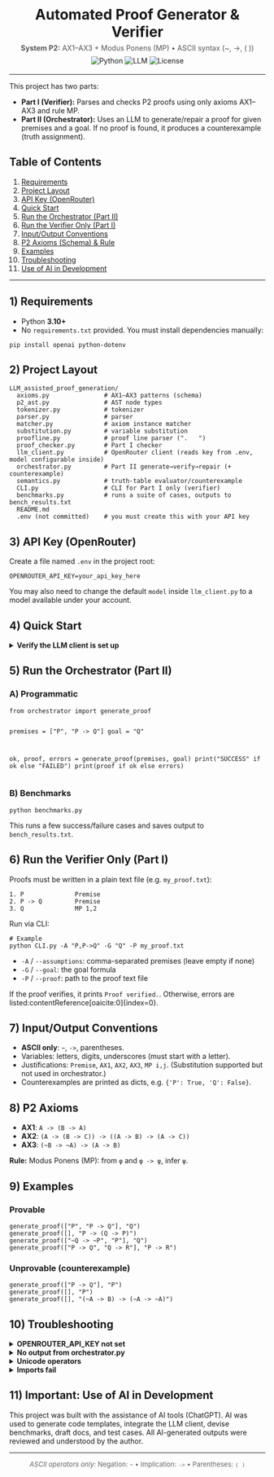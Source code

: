 <!-- Automated Proof Generator & Verifier (P2 Axioms + MP) -->
<div align="center" style="margin-bottom:18px;">
  <h1 style="margin:0;">Automated Proof Generator & Verifier</h1>
  <p style="margin:6px 0 0 0; font-size:14px; color:#555;">
    <strong>System P2:</strong> AX1–AX3 + Modus Ponens (MP) • ASCII syntax (~, ->, ( ))
  </p>
  <p style="margin:8px 0 0 0;">
    <img alt="Python" src="https://img.shields.io/badge/Python-3.10%2B-informational">
    <img alt="LLM" src="https://img.shields.io/badge/LLM-OpenRouter-blueviolet">
    <img alt="License" src="https://img.shields.io/badge/Logic-P2%20style-lightgrey">
  </p>
</div>

<hr/>

<p>
  This project has two parts:
</p>
<ul>
  <li><strong>Part I (Verifier):</strong> Parses and checks P2 proofs using only axioms AX1–AX3 and rule MP.</li>
  <li><strong>Part II (Orchestrator):</strong> Uses an LLM to generate/repair a proof for given premises and a goal. If no proof is found, it produces a counterexample (truth assignment).</li>
</ul>

<h2 id="toc">Table of Contents</h2>
<ol>
  <li><a href="#requirements">Requirements</a></li>
  <li><a href="#layout">Project Layout</a></li>
  <li><a href="#apikey">API Key (OpenRouter)</a></li>
  <li><a href="#quickstart">Quick Start</a></li>
  <li><a href="#orchestrator">Run the Orchestrator (Part II)</a></li>
  <li><a href="#verifier">Run the Verifier Only (Part I)</a></li>
  <li><a href="#io">Input/Output Conventions</a></li>
  <li><a href="#axioms">P2 Axioms (Schema) & Rule</a></li>
  <li><a href="#examples">Examples</a></li>
  <li><a href="#troubleshooting">Troubleshooting</a></li>
  <li><a href="#aiuse">Use of AI in Development</a></li>
</ol>

<hr/>

<h2 id="requirements">1) Requirements</h2>
<ul>
  <li>Python <strong>3.10+</strong></li>
  <li>No <code>requirements.txt</code> provided. You must install dependencies manually:</li>
</ul>
<pre><code>pip install openai python-dotenv</code></pre>

<h2 id="layout">2) Project Layout</h2>
<pre><code>LLM_assisted_proof_generation/
  axioms.py               # AX1–AX3 patterns (schema)
  p2_ast.py               # AST node types
  tokenizer.py            # tokenizer
  parser.py               # parser
  matcher.py              # axiom instance matcher
  substitution.py         # variable substitution
  proofline.py            # proof line parser ("<n>. <formula>  <rule>")
  proof_checker.py        # Part I checker
  llm_client.py           # OpenRouter client (reads key from .env, model configurable inside)
  orchestrator.py         # Part II generate→verify→repair (+ counterexample)
  semantics.py            # truth-table evaluator/counterexample
  CLI.py                  # CLI for Part I only (verifier)
  benchmarks.py           # runs a suite of cases, outputs to bench_results.txt
  README.md
  .env (not committed)    # you must create this with your API key
</code></pre>

<h2 id="apikey">3) API Key (OpenRouter)</h2>
<p>Create a file named <code>.env</code> in the project root:</p>
<pre><code>OPENROUTER_API_KEY=your_api_key_here
</code></pre>
<p>
You may also need to change the default <code>model</code> inside <code>llm_client.py</code> to a model available under your account.
</p>

<h2 id="quickstart">4) Quick Start</h2>
<details>
  <summary><strong>Verify the LLM client is set up</strong></summary>
  <pre><code>python -c "from llm_client import complete_text; print(complete_text('Reply with exactly: OK'))"</code></pre>
  <p>You should see <code>OK</code>.</p>
</details>

<h2 id="orchestrator">5) Run the Orchestrator (Part II)</h2>
<h3>A) Programmatic</h3>
<pre><code>from orchestrator import generate_proof

premises = ["P", "P -> Q"]
goal = "Q"

ok, proof, errors = generate_proof(premises, goal)
print("SUCCESS" if ok else "FAILED")
print(proof if ok else errors)
</code></pre>

<h3>B) Benchmarks</h3>
<pre><code>python benchmarks.py
</code></pre>
<p>This runs a few success/failure cases and saves output to <code>bench_results.txt</code>.</p>

<h2 id="verifier">6) Run the Verifier Only (Part I)</h2>
<p>Proofs must be written in a plain text file (e.g. <code>my_proof.txt</code>):</p>
<pre><code>1. P              Premise
2. P -> Q         Premise
3. Q              MP 1,2
</code></pre>

<p>Run via CLI:</p>
<pre><code># Example
python CLI.py -A "P,P->Q" -G "Q" -P my_proof.txt
</code></pre>
<ul>
  <li><code>-A</code> / <code>--assumptions</code>: comma-separated premises (leave empty if none)</li>
  <li><code>-G</code> / <code>--goal</code>: the goal formula</li>
  <li><code>-P</code> / <code>--proof</code>: path to the proof text file</li>
</ul>
<p>If the proof verifies, it prints <code>Proof verified.</code>. Otherwise, errors are listed:contentReference[oaicite:0]{index=0}.</p>

<h2 id="io">7) Input/Output Conventions</h2>
<ul>
  <li><strong>ASCII only</strong>: <code>~</code>, <code>-></code>, parentheses.</li>
  <li>Variables: letters, digits, underscores (must start with a letter).</li>
  <li>Justifications: <code>Premise</code>, <code>AX1</code>, <code>AX2</code>, <code>AX3</code>, <code>MP i,j</code>. (Substitution supported but not used in orchestrator.)</li>
  <li>Counterexamples are printed as dicts, e.g. <code>{'P': True, 'Q': False}</code>.</li>
</ul>

<h2 id="axioms">8) P2 Axioms</h2>
<ul>
  <li><strong>AX1</strong>: <code>A -> (B -> A)</code></li>
  <li><strong>AX2</strong>: <code>(A -> (B -> C)) -> ((A -> B) -> (A -> C))</code></li>
  <li><strong>AX3</strong>: <code>(~B -> ~A) -> (A -> B)</code></li>
</ul>
<p><strong>Rule:</strong> Modus Ponens (MP): from <code>φ</code> and <code>φ -> ψ</code>, infer <code>ψ</code>.</p>

<h2 id="examples">9) Examples</h2>
<h3>Provable</h3>
<pre><code>generate_proof(["P", "P -> Q"], "Q")
generate_proof([], "P -> (Q -> P)")
generate_proof(["~Q -> ~P", "P"], "Q")
generate_proof(["P -> Q", "Q -> R"], "P -> R")
</code></pre>

<h3>Unprovable (counterexample)</h3>
<pre><code>generate_proof(["P -> Q"], "P")
generate_proof([], "P")
generate_proof([], "(~A -> B) -> (~A -> ~A)")
</code></pre>

<h2 id="troubleshooting">10) Troubleshooting</h2>
<details>
  <summary><strong>OPENROUTER_API_KEY not set</strong></summary>
  <p>Create a <code>.env</code> with <code>OPENROUTER_API_KEY=...</code>.</p>
</details>
<details>
  <summary><strong>No output from orchestrator.py</strong></summary>
  <p>Use <code>benchmarks.py</code> or add <code>if __name__ == "__main__":</code> in <code>orchestrator.py</code>.</p>
</details>
<details>
  <summary><strong>Unicode operators</strong></summary>
  <p>Use ASCII only: <code>~</code> and <code>-></code>.</p>
</details>
<details>
  <summary><strong>Imports fail</strong></summary>
  <p>Run from the project root (<code>/LLM-Assisted-Proof-Generation-Tool
</code>).</p>
</details>

<h2 id="aiuse">11) Important: Use of AI in Development</h2>
<p>
This project was built with the assistance of AI tools (ChatGPT).  
AI was used to generate code templates, integrate the LLM client, devise benchmarks, draft docs, and test cases.  
All AI-generated outputs were reviewed and understood by the author.
</p>

<hr/>
<p align="center" style="font-size:13px;color:#666;">
  <em>ASCII operators only:</em> Negation: <code>~</code> • Implication: <code>-></code> • Parentheses: <code>( )</code>
</p>
